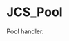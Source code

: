 <!--
   - $File: JCS_Pool.html $
   - $Date: 2018-10-01 03:15:11 $
   - $Revision: $
   - $Creator: Jen-Chieh Shen $
   - $Notice: See LICENSE.txt for modification and distribution information
   -                   Copyright © 2018 by Shen, Jen-Chieh $
-->


<div id="content-header">
  <h1>JCS_Pool</h1>
</div>

<p>
  Pool handler.
</p>
